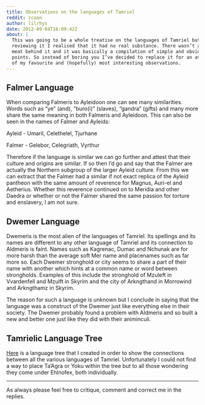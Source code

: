 ```yaml
---
title: Observations on the languages of Tamriel
reddit: zcaan
author: lilrhys
date: 2012-09-04T16:09:42Z
about: |
  This was going to be a whole treatise on the languages of Tamriel but after
  reviewing it I realised that it had no real substance. There wasn’t any real
  meat behind it and it was basically a compilation of simple and obvious
  points. So instead of boring you I’ve decided to replace it for an assortment
  of my favourite and (hopefully) most interesting observations.
---
```



## Falmer Language

When comparing Falmeris to Ayleidoon one can see many similarities. Words such
as “ye” (and), “buro(i)” (slaves), “gandra” (gifts) and many more share the same
meaning in both Falmeris and Ayleidoon. This can also be seen in the names of
Falmer and Ayleids:

Ayleid - Umaril, Celethelel, Tjurhane

Falmer - Gelebor, Celegriath, Vyrthur

Therefore if the language is similar we can go further and attest that their
culture and origins are similar. If so then I’d go and say that the Falmer are
actually the Northern subgroup of the larger Ayleid culture. From this we can
extract that the Falmer had a similar if not exact replica of the Ayleid
pantheon with the same amount of reverence for Magnus, Auri-el and Aetherius.
Whether this reverence continued on to Meridia and other Daedra or whether or
not the Falmer shared the same passion for torture and enslavery, I am not sure.

## Dwemer Language

Dwemeris is the most alien of the languages of Tamriel. Its spellings and its
names are different to any other language of Tamriel and its connection to
Aldmeris is faint. Names such as Kagrenac, Dumac and Nchunak are for more harsh
than the average soft Mer name and placenames such as far more so. Each Dwemer
stronghold or city seems to share a part of their name with another which hints
at a common name or word between strongholds. Examples of this include the
stronghold of Mzuleft in Vvardenfell and Mzulft in Skyrim and the city of
Arkngthand in Morrowind and Arkngthamz in Skyrim.

The reason for such a language is unknown but I conclude in saying that the
language was a construct of the Dwemer just like everything else in their
society. The Dwemer probably found a problem with Aldmeris and so built a new
and better one just like they did with their animinculi.

## Tamrielic Language Tree

[Here][0] is a language tree that I created in order to show the connections
between all the various languages of Tamriel. Unfortunately I could not find a
way to place Ta’Agra or Yoku within the tree but to all those wondering they
come under Ehlnofex, both individually.

----

As always please feel free to critique, comment and correct me in the replies.

[0]: https://notepad.cc/share/JFjWzEVk2M

